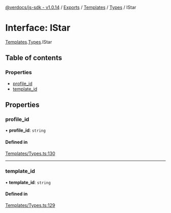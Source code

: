 [@verdocs/js-sdk - v1.0.14](../README.md) / [Exports](../modules.md) / [Templates](../modules/Templates.md) / [Types](../modules/Templates.Types.md) / IStar

# Interface: IStar

[Templates](../modules/Templates.md).[Types](../modules/Templates.Types.md).IStar

## Table of contents

### Properties

- [profile_id](Templates.Types.IStar.md#profile_id)
- [template_id](Templates.Types.IStar.md#template_id)

## Properties

### profile\_id

• **profile\_id**: `string`

#### Defined in

[Templates/Types.ts:130](https://github.com/Verdocs/js-sdk/blob/main/src/Templates/Types.ts#L130)

___

### template\_id

• **template\_id**: `string`

#### Defined in

[Templates/Types.ts:129](https://github.com/Verdocs/js-sdk/blob/main/src/Templates/Types.ts#L129)
